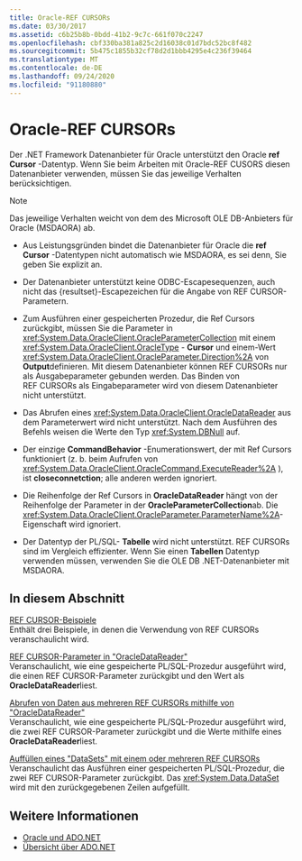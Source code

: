 ```yaml
---
title: Oracle-REF CURSORs
ms.date: 03/30/2017
ms.assetid: c6b25b8b-0bdd-41b2-9c7c-661f070c2247
ms.openlocfilehash: cbf330ba381a825c2d16038c01d7bdc52bc8f482
ms.sourcegitcommit: 5b475c1855b32cf78d2d1bbb4295e4c236f39464
ms.translationtype: MT
ms.contentlocale: de-DE
ms.lasthandoff: 09/24/2020
ms.locfileid: "91180880"
---
```

# <a name="oracle-ref-cursors"></a>Oracle-REF CURSORs

Der .NET Framework Datenanbieter für Oracle unterstützt den Oracle **ref Cursor** -Datentyp. Wenn Sie beim Arbeiten mit Oracle-REF CUSORS diesen Datenanbieter verwenden, müssen Sie das jeweilige Verhalten berücksichtigen.  
  
> [!NOTE]
> Das jeweilige Verhalten weicht von dem des Microsoft OLE DB-Anbieters für Oracle (MSDAORA) ab.  
  
- Aus Leistungsgründen bindet die Datenanbieter für Oracle die **ref Cursor** -Datentypen nicht automatisch wie MSDAORA, es sei denn, Sie geben Sie explizit an.  
  
- Der Datenanbieter unterstützt keine ODBC-Escapesequenzen, auch nicht das {resultset}-Escapezeichen für die Angabe von REF CURSOR-Parametern.  
  
- Zum Ausführen einer gespeicherten Prozedur, die Ref Cursors zurückgibt, müssen Sie die Parameter in <xref:System.Data.OracleClient.OracleParameterCollection> mit einem <xref:System.Data.OracleClient.OracleType> - **Cursor** und einem-Wert <xref:System.Data.OracleClient.OracleParameter.Direction%2A> von **Output**definieren. Mit diesem Datenanbieter können REF CURSORs nur als Ausgabeparameter gebunden werden. Das Binden von REF CURSORs als Eingabeparameter wird von diesem Datenanbieter nicht unterstützt.  
  
- Das Abrufen eines <xref:System.Data.OracleClient.OracleDataReader> aus dem Parameterwert wird nicht unterstützt. Nach dem Ausführen des Befehls weisen die Werte den Typ <xref:System.DBNull> auf.  
  
- Der einzige **CommandBehavior** -Enumerationswert, der mit Ref Cursors funktioniert (z. b. beim Aufrufen von <xref:System.Data.OracleClient.OracleCommand.ExecuteReader%2A> ), ist **closeconnetction**; alle anderen werden ignoriert.  
  
- Die Reihenfolge der Ref Cursors in **OracleDataReader** hängt von der Reihenfolge der Parameter in der **OracleParameterCollection**ab. Die <xref:System.Data.OracleClient.OracleParameter.ParameterName%2A>-Eigenschaft wird ignoriert.  
  
- Der Datentyp der PL/SQL- **Tabelle** wird nicht unterstützt. REF CURSORs sind im Vergleich effizienter. Wenn Sie einen **Tabellen** Datentyp verwenden müssen, verwenden Sie die OLE DB .NET-Datenanbieter mit MSDAORA.  
  
## <a name="in-this-section"></a>In diesem Abschnitt  

 [REF CURSOR-Beispiele](ref-cursor-examples.md)  
 Enthält drei Beispiele, in denen die Verwendung von REF CURSORs veranschaulicht wird.  
  
 [REF CURSOR-Parameter in "OracleDataReader"](ref-cursor-parameters-in-an-oracledatareader.md)  
 Veranschaulicht, wie eine gespeicherte PL/SQL-Prozedur ausgeführt wird, die einen REF CURSOR-Parameter zurückgibt und den Wert als **OracleDataReader**liest.  
  
 [Abrufen von Daten aus mehreren REF CURSORs mithilfe von "OracleDataReader"](retrieving-data-from-multiple-ref-cursors.md)  
 Veranschaulicht, wie eine gespeicherte PL/SQL-Prozedur ausgeführt wird, die zwei REF CURSOR-Parameter zurückgibt und die Werte mithilfe eines **OracleDataReader**liest.  
  
 [Auffüllen eines "DataSets" mit einem oder mehreren REF CURSORs](filling-a-dataset-using-one-or-more-ref-cursors.md)  
 Veranschaulicht das Ausführen einer gespeicherten PL/SQL-Prozedur, die zwei REF CURSOR-Parameter zurückgibt. Das <xref:System.Data.DataSet> wird mit den zurückgegebenen Zeilen aufgefüllt.  
  
## <a name="see-also"></a>Weitere Informationen

- [Oracle und ADO.NET](oracle-and-adonet.md)
- [Übersicht über ADO.NET](ado-net-overview.md)
